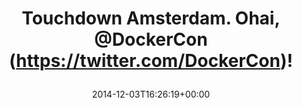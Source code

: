 ---
retweeted: false
source: <a href="http://mvilla.it/fenix" rel="nofollow">Fenix for Android</a>
entities:
  hashtags: []
  symbols: []
  user_mentions:
  - name: DockerCon
    screen_name: DockerCon
    indices:
    - '27'
    - '37'
    id_str: '2359947662'
    id: '2359947662'
  urls: []
display_text_range:
- '0'
- '38'
favorite_count: '2'
id_str: '540180238182121475'
truncated: false
retweet_count: '0'
id: '540180238182121475'
created_at: Wed Dec 03 16:26:19 +0000 2014
favorited: false
full_text: Touchdown Amsterdam. Ohai, [@DockerCon](https://twitter.com/DockerCon)!
lang: de
tags:
- pesos/twitter
date: '2014-12-03T16:26:19+00:00'
src: https://twitter.com/bascht/status/540180238182121475
original_url: https://twitter.com/bascht/status/540180238182121475
type: twitter_tweet
text: Touchdown Amsterdam. Ohai, [@DockerCon](https://twitter.com/DockerCon)!
title: 'Touchdown Amsterdam. Ohai, @DockerCon (https://twitter.com/DockerCon)!

  '

---